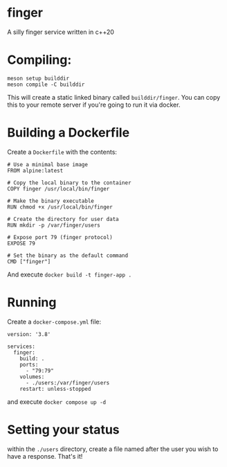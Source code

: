 # finger
A silly finger service written in c++20

# Compiling:

```
meson setup builddir
meson compile -C builddir
```

This will create a static linked binary called `builddir/finger`. You can copy this to your remote server if you're going to run it via docker.

# Building a Dockerfile

Create a `Dockerfile` with the contents:

```
# Use a minimal base image
FROM alpine:latest

# Copy the local binary to the container
COPY finger /usr/local/bin/finger

# Make the binary executable
RUN chmod +x /usr/local/bin/finger

# Create the directory for user data
RUN mkdir -p /var/finger/users

# Expose port 79 (finger protocol)
EXPOSE 79

# Set the binary as the default command
CMD ["finger"]
```

And execute `docker build -t finger-app .`

# Running

Create a `docker-compose.yml` file:
```
version: '3.8'

services:
  finger:
    build: .
    ports:
      - "79:79"
    volumes:
      - ./users:/var/finger/users
    restart: unless-stopped
```
and execute `docker compose up -d`

# Setting your status
within the `./users` directory, create a file named after the user you wish to have a response. That's it!
